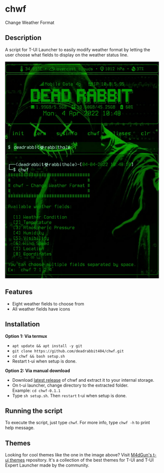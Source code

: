 # chwf
Change Weather Format

## Description
A script for T-UI Launcher to easily modify weather format
by letting the user choose what fields to display on the
weather status line.
 
![Screenshot](image/chwf.jpg)

## Features
* Eight weather fields to choose from
* All weather fields have icons

## Installation
**Option 1: Via termux**
* `apt update && apt install -y git`
* `git clone https://github.com/deadrabbit404/chwf.git`
* `cd chwf && bash setup.sh`
* Restart t-ui when setup is done.

**Option 2: Via manual download**
* Download [latest release](https://github.com/deadrabbit404/chwf/releases/tag/v0.1.1)
of chwf and extract it to your internal storage.
* On t-ui launcher, change directory to the
extracted folder.  
Example: `cd chwf-0.1.1`
* Type `sh setup.sh`. Then `restart` t-ui when
setup is done.

## Running the script
To execute the script, just type `chwf`. For more info, type
`chwf -h` to print help message.

## Themes
Looking for cool themes like the one in the image above? Visit
[M4dGun's t-ui themes](https://github.com/M4dGun/t-ui_themes)
repository. It's a  collection of the best themes for
T-UI and T-UI Expert Launcher made by the community.
